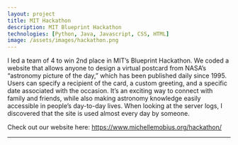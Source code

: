 ```yaml
---
layout: project
title: MIT Hackathon  
description: MIT Blueprint Hackathon
technologies: [Python, Java, Javascript, CSS, HTML]
image: /assets/images/hackathon.png
---
```




I led a team of 4 to win 2nd place in MIT’s Blueprint Hackathon. We coded a website that allows anyone to design a virtual postcard from NASA’s “astronomy picture of the day,” which has been published daily since 1995. Users can specify a recipient of the card, a custom greeting, and a specific date associated with the occasion. It’s an exciting way to connect with family and friends, while also making astronomy knowledge easily accessible in people’s day-to-day lives. When looking at the server logs, I discovered that the site is used almost every day by someone.

Check out our website here: https://www.michellemobius.org/hackathon/


---


